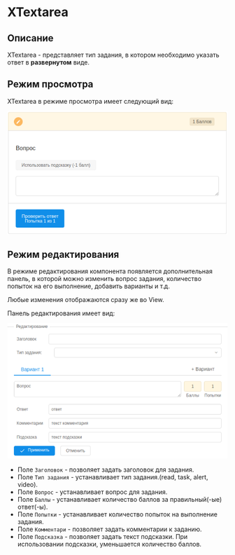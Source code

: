 # XTextarea

## Описание

XTextarea - представляет тип задания, в котором необходимо указать ответ в **развернутом** виде.

## Режим просмотра

XTextarea в режиме просмотра имеет следующий вид:

![](https://github.com/IvanMatasov/Editor-Documentation/raw/master/images/XTextarea/view.png "XTextarea View")

## Режим редактирования

В режиме редактирования компонента появляется дополнительная панель, в которой можно изменить вопрос задания, количество попыток на его выполнение, добавить варианты и т.д.

Любые изменения отображаются сразу же во View.

Панель редактирования имеет вид:

![](https://github.com/IvanMatasov/Editor-Documentation/raw/master/images/XTextarea/edit.png "XTextarea Edit")

* Поле `Заголовок` - позволяет задать заголовок для задания.
* Поле `Тип задания` - устанавливает  тип задания.(read, task, alert, video).
* Поле `Вопрос` -  устанавливает вопрос для задания.
* Поле `Баллы` - устанавливает количество баллов за правильный(-ые) ответ(-ы).
* Поле `Попытки` - устанавливает количество попыток на выполнение задания.
* Поле `Комментари` - позволяет задать комментарии к заданию.
* Поле `Подсказка` - позволяет задать текст подсказки. При использовании подсказки, уменьшается количество баллов.